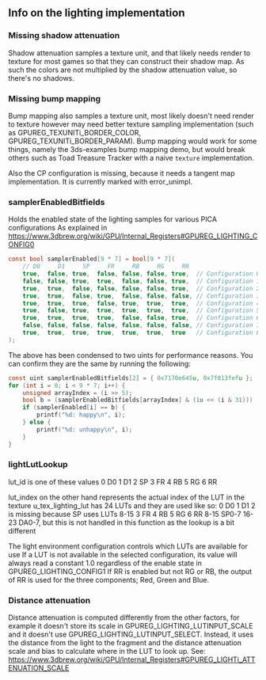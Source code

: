 ## Info on the lighting implementation

### Missing shadow attenuation
Shadow attenuation samples a texture unit, and that likely needs render to texture for most games so that they can construct
their shadow map. As such the colors are not multiplied by the shadow attenuation value, so there's no shadows.

### Missing bump mapping
Bump mapping also samples a texture unit, most likely doesn't need render to texture however may need better texture sampling
implementation (such as GPUREG_TEXUNITi_BORDER_COLOR, GPUREG_TEXUNITi_BORDER_PARAM). Bump mapping would work for some things,
namely the 3ds-examples bump mapping demo, but would break others such as Toad Treasure Tracker with a naive `texture` implementation.

Also the CP configuration is missing, because it needs a tangent map implementation. It is currently marked with error_unimpl.

### samplerEnabledBitfields
Holds the enabled state of the lighting samples for various PICA configurations
As explained in https://www.3dbrew.org/wiki/GPU/Internal_Registers#GPUREG_LIGHTING_CONFIG0

```c
const bool samplerEnabled[9 * 7] = bool[9 * 7](
	// D0     D1     SP     FR     RB     RG     RR
	true,  false, true,  false, false, false, true,  // Configuration 0: D0, SP, RR
	false, false, true,  true,  false, false, true,  // Configuration 1: FR, SP, RR
	true,  true,  false, false, false, false, true,  // Configuration 2: D0, D1, RR
	true,  true,  false, true,  false, false, false, // Configuration 3: D0, D1, FR
	true,  true,  true,  false, true,  true,  true,  // Configuration 4: All except for FR
	true,  false, true,  true,  true,  true,  true,  // Configuration 5: All except for D1
	true,  true,  true,  true,  false, false, true,  // Configuration 6: All except for RB and RG
	false, false, false, false, false, false, false, // Configuration 7: Unused
	true,  true,  true,  true,  true,  true,  true   // Configuration 8: All
);
```

The above has been condensed to two uints for performance reasons.
You can confirm they are the same by running the following:
```c
const uint samplerEnabledBitfields[2] = { 0x7170e645u, 0x7f013fefu };
for (int i = 0; i < 9 * 7; i++) {
	unsigned arrayIndex = (i >> 5);
	bool b = (samplerEnabledBitfields[arrayIndex] & (1u << (i & 31))) != 0u;
	if (samplerEnabled[i] == b) {
		printf("%d: happy\n", i);
	} else {
		printf("%d: unhappy\n", i);
	}
}
```

### lightLutLookup
lut_id is one of these values
0 	D0
1 	D1
2 	SP
3 	FR
4 	RB
5 	RG
6 	RR 

lut_index on the other hand represents the actual index of the LUT in the texture
u_tex_lighting_lut has 24 LUTs and they are used like so:
0 		D0
1 		D1
2 		is missing because SP uses LUTs 8-15
3 		FR
4 		RB
5 		RG
6 		RR
8-15 	SP0-7
16-23 	DA0-7, but this is not handled in this function as the lookup is a bit different

The light environment configuration controls which LUTs are available for use
If a LUT is not available in the selected configuration, its value will always read a constant 1.0 regardless of the enable state in GPUREG_LIGHTING_CONFIG1
If RR is enabled but not RG or RB, the output of RR is used for the three components; Red, Green and Blue.

### Distance attenuation
Distance attenuation is computed differently from the other factors, for example
it doesn't store its scale in GPUREG_LIGHTING_LUTINPUT_SCALE and it doesn't use 
GPUREG_LIGHTING_LUTINPUT_SELECT. Instead, it uses the distance from the light to the
fragment and the distance attenuation scale and bias to calculate where in the LUT to look up.
See: https://www.3dbrew.org/wiki/GPU/Internal_Registers#GPUREG_LIGHTi_ATTENUATION_SCALE